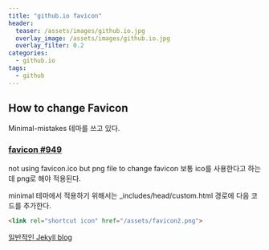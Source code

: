 ```yaml
---
title: "github.io favicon"
header:
  teaser: /assets/images/github.io.jpg
  overlay_image: /assets/images/github.io.jpg
  overlay_filter: 0.2
categories:
  - github.io
tags:
  - github
---
```




## How to change Favicon

Minimal-mistakes 테마를 쓰고 있다.



### [favicon #949](https://github.com/mmistakes/minimal-mistakes/issues/949)

not using favicon.ico but png file to change favicon
보통 ico를 사용한다고 하는데 png로 해야 적용된다.



minimal 테마에서 적용하기 위해서는
_includes/head/custom.html 경로에 다음 코드를 추가한다.

```html
<link rel="shortcut icon" href="/assets/favicon2.png">
```



[일반적인 Jekyll blog](https://kminito.github.io/jekyll/2018/05/26/jekyll-favicon.html)

